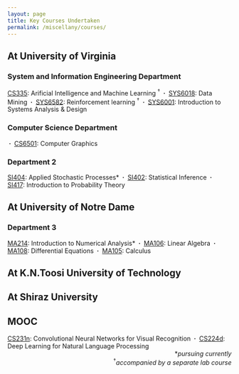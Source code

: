 ```yaml
---
layout: page
title: Key Courses Undertaken
permalink: /miscellany/courses/
---
```


<h2>At University of Virginia </h2>

<h3> System and Information Engineering Department</h3>

<a href="">CS335</a>: Arificial Intelligence and Machine Learning <sup>&dagger;</sup>
<b>&nbsp;&middot;&nbsp;</b> <a href="">SYS6018</a>: Data Mining
<b>&nbsp;&middot;&nbsp;</b> <a href="">SYS6582</a>: Reinforcement learning <sup>&dagger;</sup>
<b>&nbsp;&middot;&nbsp;</b> <a href="">SYS6001</a>: Introduction to Systems Analysis & Design


<h3>Computer Science Department  </h3>
<b>&nbsp;&middot;&nbsp;</b> <a href="">CS6501</a>: Computer Graphics

<h3>Department 2</h3>
<a href="">SI404</a>: Applied Stochastic Processes*
<b>&nbsp;&middot;&nbsp;</b> <a href="">SI402</a>: Statistical Inference
<b>&nbsp;&middot;&nbsp;</b> <a href="">SI417</a>: Introduction to Probability Theory


<h2>At University of Notre Dame </h2>
<h3>Department 3</h3>
<a href="">MA214</a>: Introduction to Numerical Analysis*
<b>&nbsp;&middot;&nbsp;</b> <a href="">MA106</a>: Linear Algebra
<b>&nbsp;&middot;&nbsp;</b> <a href="">MA108</a>: Differential Equations
<b>&nbsp;&middot;&nbsp;</b> <a href="">MA105</a>: Calculus

<h2>At K.N.Toosi University of Technology </h2>

<h2>At Shiraz University </h2>


<h2>MOOC</h2>
<a href="http://cs231n.stanford.edu/">CS231n</a>: Convolutional Neural Networks for Visual Recognition
<b>&nbsp;&middot;&nbsp;</b> <a href="http://cs224d.stanford.edu/">CS224d</a>: Deep Learning for Natural Language Processing

<div align= "right">
	*<i>pursuing currently</i><br><sup>&dagger;</sup><i>accompanied by a separate lab course</i>
</div>
